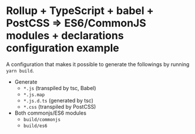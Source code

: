 # Rollup + TypeScript + babel + PostCSS => ES6/CommonJS modules + declarations configuration example

A configuration that makes it possible to generate the followings by running `yarn build`.

- Generate
  - `*.js` (transpiled by tsc, Babel)
  - `*.js.map`
  - `*.js.d.ts` (generated by tsc)
  - `*.css` (transpiled by PostCSS)
- Both commonjs/ES6 modules
  - `build/commonjs`
  - `build/es6`
